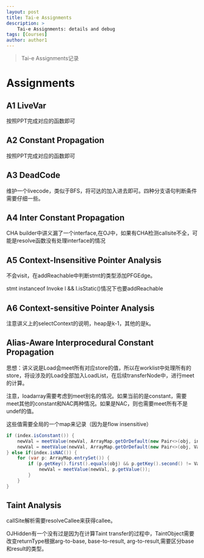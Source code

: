 ```yaml
---
layout: post
title: Tai-e Assignments
description: >
    Tai-e Assignments: details and debug
tags: [Courses]
author: author1
---
```


> Tai-e Assignments记录

# Assignments

## A1 LiveVar

按照PPT完成对应的函数即可

## A2 Constant Propagation

按照PPT完成对应的函数即可

## A3 DeadCode

维护一个livecode，类似于BFS，将可达的加入进去即可。四种分支语句判断条件需要仔细一些。

## A4 Inter Constant Propagation

CHA builder中讲义漏了一个interface,在OJ中，如果有CHA检测callsite不全，可能是resolve函数没有处理interface的情况

## A5 Context-Insensitive Pointer Analysis

不会visit，在addReachable中判断stmt的类型添加PFGEdge。

stmt instanceof Invoke l && l.isStatic()情况下也要addReachable

## A6 Context-sensitive Pointer Analysis

注意讲义上的selectContext的说明，heap是k-1，其他的是k。

## Alias-Aware Interprocedural Constant Propagation

思想：讲义说是Load会meet所有对应store的值，所以在worklist中处理所有的store，将设涉及的Load全部加入LoadList，在后续transferNode中，进行meet的计算。

注意，loadarray需要考虑到meet别名的情况。如果当前的是constant，需要meet其他的constant和NAC两种情况。如果是NAC，则也需要meet所有不是undef的值。

这些值需要全局的一个map来记录（因为是flow insensitive）

```Java
if (index.isConstant()) {
    newVal = meetValue(newVal, ArrayMap.getOrDefault(new Pair<>(obj, index), Value.getUndef()));
    newVal = meetValue(newVal, ArrayMap.getOrDefault(new Pair<>(obj, Value.getNAC()), Value.getUndef()));
} else if(index.isNAC()) {
    for (var p: ArrayMap.entrySet()) {
        if (p.getKey().first().equals(obj) && p.getKey().second() != Value.getUndef()) {
            newVal = meetValue(newVal, p.getValue());
        }
    }
}
```

## Taint Analysis

callSite解析需要resolveCallee来获得callee。

OJHidden有一个没有过是因为在计算Taint transfer的过程中，TaintObject需要改变returnType根据arg-to-base, base-to-result, arg-to-result,需要区分base和result的类型。
